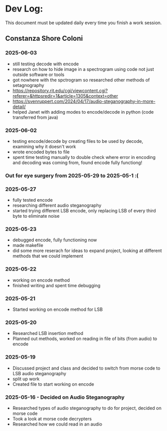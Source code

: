 # Dev Log:

This document must be updated daily every time you finish a work session.

## Constanza Shore Coloni

### 2025-06-03
* still testing decode with encode
* research on how to hide image in a spectrogram using code not just outside software or tools
* got nowhere with the spctrogram so researched other methods of setagnography
* https://repository.rit.edu/cgi/viewcontent.cgi?referer=&httpsredir=1&article=1305&context=other
* https://svenruppert.com/2024/04/17/audio-steganography-in-more-detail/
* helped Janet with adding modes to encode/decode in python (code transferred from java)

### 2025-06-02
* testing encode/decode by creating files to be used by decode, examining why it doesn't work 
* wrote encoded bytes to file
* spent time testing manually to double check where error in encoding and decoding was coming from, found encode fully functiong!

### Out for eye surgery from 2025-05-29 to 2025-05-1 :(

### 2025-05-27
* fully tested encode
* researching different audio steganography
* started trying different LSB encode, only replacing LSB of every third byte to eliminate noise

### 2025-05-23
* debugged encode, fully functioning now
* made makefile
* did some more reserach for ideas to expand project, looking at different methods that we could implement

### 2025-05-22
* working on encode method
* finished writing and spent time debugging

### 2025-05-21
* Started working on encode method for LSB

### 2025-05-20
* Researched LSB insertion method
* Planned out methods, worked on reading in file of bits (from audio) to encode

### 2025-05-19
* Discussed project and class and decided to switch from morse code to LSB audio steganography
* split up work
* Created file to start working on encode

### 2025-05-16 - Decided on Audio Steganography
* Researched types of audio steganography to do for project, decided on morse code
* Took a look at morse code decrypters
* Researched how we could read in an audio

